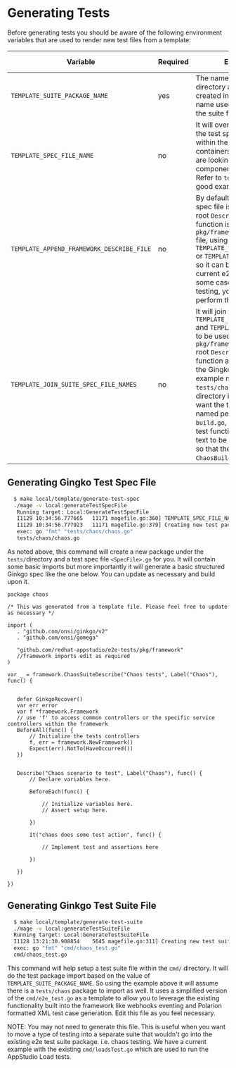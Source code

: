 # Generating Tests

Before generating tests you should be aware of the following environment variables that are used to render new test files from a template:

| Variable | Required | Explanation | Default Value |
|---|---|---|---|
| `TEMPLATE_SUITE_PACKAGE_NAME` | yes | The name of the package directory and spec file created in `tests/` and the name used when creating the suite file in `cmd/`  | EMPTY  |
| `TEMPLATE_SPEC_FILE_NAME` | no | It will override the name of the test spec file and the text within the `Describe/It` containers. Useful when you are looking to test a different component within a service. Refer to `tests/build/` for a good example.    | `template` |
| `TEMPLATE_APPEND_FRAMEWORK_DESCRIBE_FILE` | no | By default, when the test spec file is generated, the root `Describe` container function is appended to the `pkg/framework/describe.go` file, using the value of either `TEMPLATE_SUITE_PACKAGE_NAME` or `TEMPLATE_SPEC_FILE_NAME`, so it can be utilized in the current e2e test suite. In some cases, due the type of testing, you may not want to perform this action. | `true`  |
| `TEMPLATE_JOIN_SUITE_SPEC_FILE_NAMES` | no | It will join the values of `TEMPLATE_SUITE_PACKAGE_NAME` and `TEMPLATE_SPEC_FILE_NAME` to be used for the `pkg/framework/describe.go` root `Describe` container function and in all text within the Gingko container text. An example might be that a `tests/chaos` package directory is created and you want the test spec file to be named per component, i.e. `build.go`, but you want the test functions and container text to be more descriptive so that they say `ChaosBuildSuiteDescribe`. | `false` |

 
 ## Generating Gingko Test Spec File
  
 ```bash
   $ make local/template/generate-test-spec
   ./mage -v local:generateTestSpecFile
	Running target: Local:GenerateTestSpecFile
	I1129 10:34:56.777665   11171 magefile.go:360] TEMPLATE_SPEC_FILE_NAME not set. Defaulting test spec file to value of `chaos`.
	I1129 10:34:56.777923   11171 magefile.go:379] Creating new test package directory and spec file tests/chaos/chaos.go.
	exec: go "fmt" "tests/chaos/chaos.go"
	tests/chaos/chaos.go

 ```
 As noted above, this command will create a new package under the `tests/`directory and a test spec file `<SpecFile>.go` for you. It will contain some basic imports but more importantly it will generate a basic structured Ginkgo spec like the one below. You can update as necessary and build upon it.

 ```golang
 package chaos

/* This was generated from a template file. Please feel free to update as necessary */

import (
	. "github.com/onsi/ginkgo/v2"
	. "github.com/onsi/gomega"

	"github.com/redhat-appstudio/e2e-tests/pkg/framework"
	//framework imports edit as required
)

var _ = framework.ChaosSuiteDescribe("Chaos tests", Label("Chaos"), func() {


	defer GinkgoRecover()
	var err error
	var f *framework.Framework
	// use 'f' to access common controllers or the specific service controllers within the framework
	BeforeAll(func() {
		// Initialize the tests controllers
		f, err = framework.NewFramework()
		Expect(err).NotTo(HaveOccurred())
	})


	Describe("Chaos scenario to test", Label("Chaos"), func() {
		// Declare variables here.

		BeforeEach(func() {

			// Initialize variables here.
			// Assert setup here.

		})

		It("chaos does some test action", func() {

			// Implement test and assertions here

		})

	})

})

 ```

 ## Generating Ginkgo Test Suite File

 ```bash
   $ make local/template/generate-test-suite 
   ./mage -v local:generateTestSuiteFile
   Running target: Local:GenerateTestSuiteFile
   I1128 13:21:30.908854    5645 magefile.go:311] Creating new test suite file cmd/chaos_test.go.
   exec: go "fmt" "cmd/chaos_test.go"
   cmd/chaos_test.go
```

This command will help setup a test suite file within the `cmd/` directory. It will do the test package import based on the value of `TEMPLATE_SUITE_PACKAGE_NAME`. So using the example above it will assume there is a `tests/chaos` package to import as well. It uses a simplified version of the `cmd/e2e_test.go` as a template to allow you to leverage the existing functionality built into the framework like webhooks eventing and Polarion formatted XML test case generation. Edit this file as you feel necessary.

NOTE: You may not need to generate this file. This is useful when you want to move a type of testing into a separate suite that wouldn't go into the existing e2e test suite package. i.e. chaos testing. We have a current example with the existing `cmd/loadsTest.go` which are used to run the AppStudio Load tests.
